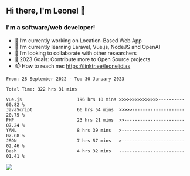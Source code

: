 ## Hi there, I'm Leonel 👋

### I'm a software/web developer!
- 🔭 I’m currently working on Location-Based Web App
- 🌱 I’m currently learning Laravel, Vue.js, NodeJS and OpenAI
- 👯 I’m looking to collaborate with other researchers
- 🥅 2023 Goals: Contribute more to Open Source projects
- 📫 How to reach me: https://linktr.ee/leoneljdias

<!--START_SECTION:waka-->

```text
From: 28 September 2022 - To: 30 January 2023

Total Time: 322 hrs 31 mins

Vue.js                     196 hrs 10 mins >>>>>>>>>>>>>>>----------   60.82 %
JavaScript                 66 hrs 54 mins  >>>>>--------------------   20.75 %
PHP                        23 hrs 21 mins  >>-----------------------   07.24 %
YAML                       8 hrs 39 mins   >------------------------   02.68 %
JSON                       7 hrs 57 mins   >------------------------   02.46 %
Bash                       4 hrs 32 mins   -------------------------   01.41 %
```

<!--END_SECTION:waka-->

![](https://komarev.com/ghpvc/?username=leoneljdias&color=blue&style=flat-square)
